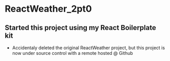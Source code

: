 # ReactWeather_2pt0
## Started this project using my React Boilerplate kit
* Accidentaly deleted the original ReactWeather project, but this project is now under source control with a remote hosted @ Github